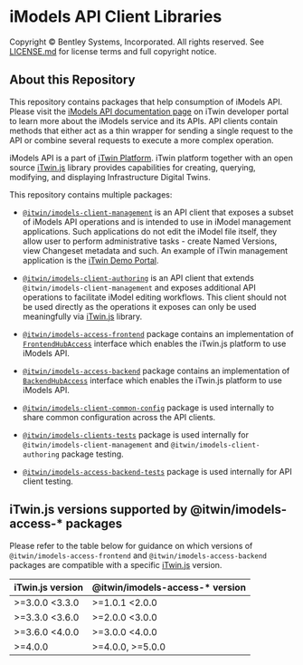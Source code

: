 # iModels API Client Libraries

Copyright © Bentley Systems, Incorporated. All rights reserved. See [LICENSE.md](./LICENSE.md) for license terms and full copyright notice.

## About this Repository

This repository contains packages that help consumption of iModels API. Please visit the [iModels API documentation page](https://developer.bentley.com/apis/imodels-v2/) on iTwin developer portal to learn more about the iModels service and its APIs. API clients contain methods that either act as a thin wrapper for sending a single request to the API or combine several requests to execute a more complex operation.

iModels API is a part of [iTwin Platform](https://developer.bentley.com/). iTwin platform together with an open source [iTwin.js][iTwinJS] library provides capabilities for creating, querying, modifying, and displaying Infrastructure Digital Twins.

This repository contains multiple packages:

- [`@itwin/imodels-client-management`](clients/imodels-client-management/README.md) is an API client that exposes a subset of iModels API operations and is intended to use in iModel management applications. Such applications do not edit the iModel file itself, they allow user to perform administrative tasks - create Named Versions, view Changeset metadata and such. An example of iTwin management application is the [iTwin Demo Portal](https://itwindemo.bentley.com/).

- [`@itwin/imodels-client-authoring`](clients/imodels-client-authoring/README.md) is an API client that extends `@itwin/imodels-client-management` and exposes additional API operations to facilitate iModel editing workflows. This client should not be used directly as the operations it exposes can only be used meaningfully via [iTwin.js](https://www.itwinjs.org/) library.
- [`@itwin/imodels-access-frontend`](itwin-platform-access/imodels-access-frontend/README.md) package contains an implementation of [`FrontendHubAccess`](https://github.com/iTwin/itwinjs-core/blob/master/core/frontend/src/FrontendHubAccess.ts) interface which enables the iTwin.js platform to use iModels API.
- [`@itwin/imodels-access-backend`](itwin-platform-access/imodels-access-backend/README.md) package contains an implementation of [`BackendHubAccess`](https://github.com/iTwin/itwinjs-core/blob/master/core/backend/src/BackendHubAccess.ts) interface which enables the iTwin.js platform to use iModels API.
- [`@itwin/imodels-client-common-config`](utils/imodels-client-common-config/README.md) package is used internally to share common configuration across the API clients.
- [`@itwin/imodels-clients-tests`](tests/imodels-clients-tests/README.md) package is used internally for `@itwin/imodels-client-management` and `@itwin/imodels-client-authoring` package testing.
- [`@itwin/imodels-access-backend-tests`](tests/imodels-access-backend-tests/README.md) package is used internally for API client testing.

## iTwin.js versions supported by @itwin/imodels-access-* packages
Please refer to the table below for guidance on which versions of `@itwin/imodels-access-frontend` and `@itwin/imodels-access-backend` packages are compatible with a specific [iTwin.js][iTwinJS] version.

| iTwin.js version | @itwin/imodels-access-* version |
|------------------|---------------------------------|
| >=3.0.0 <3.3.0   | >=1.0.1 <2.0.0                  |
| >=3.3.0 <3.6.0   | >=2.0.0 <3.0.0                  |
| >=3.6.0 <4.0.0   | >=3.0.0 <4.0.0                  |
| >=4.0.0          | >=4.0.0, >=5.0.0                |

<!-- Links -->
[iTwinJS]: https://www.itwinjs.org/